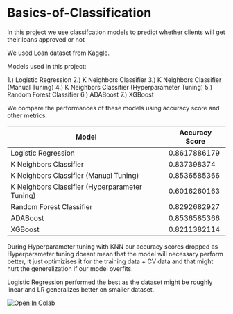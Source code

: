 # Basics-of-Classification
In this project we use classifcation models to predict whether clients will get their loans approved or not

We used Loan dataset from Kaggle.

Models used in this project:

1.) Logistic Regression
2.) K Neighbors Classifier
3.) K Neighbors Classifier (Manual Tuning)
4.) K Neighbors Classifier (Hyperparameter Tuning)
5.) Random Forest Classifier
6.) ADABoost
7.) XGBoost 

We compare the performances of these models using accuracy score and other metrics:


| Model                                             | Accuracy Score  |
|--------------------------------------------------|-----------------|
| Logistic Regression                              | 0.8617886179    |
| K Neighbors Classifier                           | 0.837398374     |
| K Neighbors Classifier (Manual Tuning)           | 0.8536585366    |
| K Neighbors Classifier (Hyperparameter Tuning)   | 0.6016260163    |
| Random Forest Classifier                         | 0.8292682927    |
| ADABoost                                         | 0.8536585366    |
| XGBoost                                          | 0.8211382114    |

During Hyperparameter tuning with KNN our accuracy scores dropped as Hyperparameter tuning doesnt mean that
the model will necessary perform better, it just optimizises it for the training data + CV data and that
might hurt the generelization if our model overfits.

Logistic Regression performed the best as the dataset might be roughly linear and LR generalizes better on smaller dataset.

[![Open In Colab](https://colab.research.google.com/assets/colab-badge.svg)](https://colab.research.google.com/github/Yadnesh-More/Insurance-Cost-Prediction/blob/main/01_basics_of_logistic(loanprediction).ipynb)


